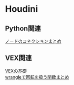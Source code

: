 # Houdini
## Python関連
[ノードのコネクションまとめ](../Python/ノードのコネクションまとめ)

## VEX関連
[VEXの基礎](../VEX/VEXの基礎)   
[wrangleで回転を扱う関数まとめ](../VEX/wrangleで回転を扱う関数まとめ)